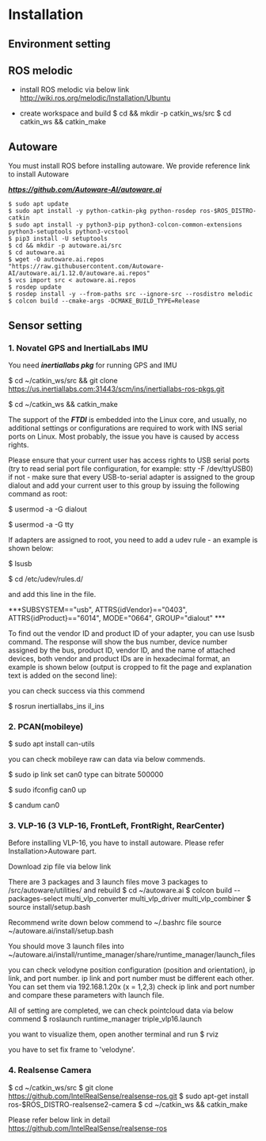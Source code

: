 # Installation

## Environment setting

## ROS melodic
- install ROS melodic via below link
http://wiki.ros.org/melodic/Installation/Ubuntu

- create workspace and build
$ cd && mkdir -p catkin_ws/src
$ cd catkin_ws && catkin_make

## Autoware
You must install ROS before installing autoware. We provide reference link to install Autoware

***https://github.com/Autoware-AI/autoware.ai***

```console
$ sudo apt update
$ sudo apt install -y python-catkin-pkg python-rosdep ros-$ROS_DISTRO-catkin
$ sudo apt install -y python3-pip python3-colcon-common-extensions python3-setuptools python3-vcstool
$ pip3 install -U setuptools
$ cd && mkdir -p autoware.ai/src
$ cd autoware.ai
$ wget -O autoware.ai.repos "https://raw.githubusercontent.com/Autoware-AI/autoware.ai/1.12.0/autoware.ai.repos"
$ vcs import src < autoware.ai.repos
$ rosdep update
$ rosdep install -y --from-paths src --ignore-src --rosdistro melodic
$ colcon build --cmake-args -DCMAKE_BUILD_TYPE=Release
```

## Sensor setting

### 1. Novatel GPS and InertialLabs IMU

You need ***inertiallabs pkg*** for running GPS and IMU

$ cd ~/catkin_ws/src && git clone https://us.inertiallabs.com:31443/scm/ins/inertiallabs-ros-pkgs.git

$ cd ~/catkin_ws && catkin_make

The support of the ***FTDI*** is embedded into the Linux core, and usually, no additional settings or configurations are required to work with INS serial ports on Linux. Most probably, the issue you have is caused by access rights.

Please ensure that your current user has access rights to USB serial ports (try to read serial port file configuration, for example: stty -F /dev/ttyUSB0) if not - make sure that every USB-to-serial adapter is assigned to the group dialout and add your current user to this group by issuing the following command as root:

$ usermod -a -G dialout <current-user>

$ usermod -a -G tty <current-user>

If adapters are assigned to root, you need to add a udev rule - an example is shown below: 

$ lsusb

$ cd /etc/udev/rules.d/

and add this line in the file.

***SUBSYSTEM=="usb", ATTRS{idVendor}=="0403", ATTRS{idProduct}=="6014", MODE="0664", GROUP="dialout" ***

To find out the vendor ID and product ID of your adapter, you can use lsusb command. The response will show the bus number, device number assigned by the bus, product ID, vendor ID, and the name of attached devices, both vendor and product IDs are in hexadecimal format, an example is shown below (output is cropped to fit the page and explanation text is added on the second line):

you can check success via this commend

$ rosrun inertiallabs_ins il_ins

### 2. PCAN(mobileye)

$ sudo apt install can-utils

you can check mobileye raw can data via below commends.

$ sudo ip link set can0 type can bitrate 500000

$ sudo ifconfig can0 up

$ candum can0

### 3. VLP-16 (3 VLP-16, FrontLeft, FrontRight, RearCenter)

Before installing VLP-16, you have to install autoware. Please refer Installation>Autoware part.

Download zip file via below link
<google drive link>

There are 3 packages and 3 launch files
move 3 packages to <autoware path>/src/autoware/utilities/
and rebuild
$ cd ~/autoware.ai
$ colcon build --packages-select multi_vlp_converter multi_vlp_driver multi_vlp_combiner
$ source install/setup.bash

Recommend write down below commend to ~/.bashrc file
source ~/autoware.ai/install/setup.bash

You should move 3 launch files into ~/autoware.ai/install/runtime_manager/share/runtime_manager/launch_files

you can check velodyne position configuration (position and orientation), ip link, and port number.
ip link and port number must be different each other. You can set them via 192.168.1.20x (x = 1,2,3)
check ip link and port number and compare these parameters with launch file.

All of setting are completed, we can check pointcloud data via below commend
$ roslaunch runtime_manager triple_vlp16.launch

you want to visualize them, open another terminal and run
$ rviz

you have to set fix frame to 'velodyne'.


### 4. Realsense Camera

$ cd ~/catkin_ws/src
$ git clone https://github.com/IntelRealSense/realsense-ros.git
$ sudo apt-get install ros-$ROS_DISTRO-realsense2-camera
$ cd ~/catkin_ws && catkin_make

Please refer below link in detail
https://github.com/IntelRealSense/realsense-ros

